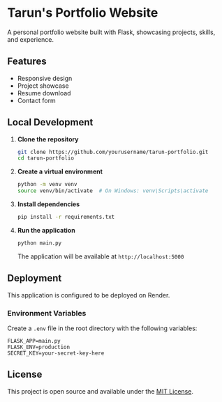 # Tarun's Portfolio Website

A personal portfolio website built with Flask, showcasing projects, skills, and experience.

## Features
- Responsive design
- Project showcase
- Resume download
- Contact form

## Local Development

1. **Clone the repository**
   ```bash
   git clone https://github.com/yourusername/tarun-portfolio.git
   cd tarun-portfolio
   ```

2. **Create a virtual environment**
   ```bash
   python -m venv venv
   source venv/bin/activate  # On Windows: venv\Scripts\activate
   ```

3. **Install dependencies**
   ```bash
   pip install -r requirements.txt
   ```

4. **Run the application**
   ```bash
   python main.py
   ```
   The application will be available at `http://localhost:5000`

## Deployment

This application is configured to be deployed on Render.

### Environment Variables

Create a `.env` file in the root directory with the following variables:

```
FLASK_APP=main.py
FLASK_ENV=production
SECRET_KEY=your-secret-key-here
```

## License

This project is open source and available under the [MIT License](LICENSE).

